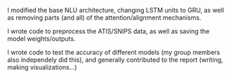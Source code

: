 I modified the base NLU architecture, changing LSTM units to GRU, as well as removing parts (and all) of the attention/alignment mechanisms.

I wrote code to preprocess the ATIS/SNIPS data, as well as saving the model weights/outputs.

I wrote code to test the accuracy of different models (my group members also independely did this), and generally contributed to the report (writing, making visualizations...)